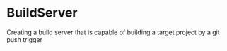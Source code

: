 # BuildServer
Creating a build server that is capable of building a target project by a git push trigger
